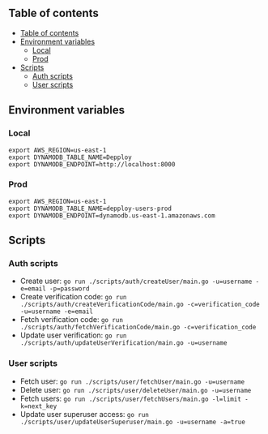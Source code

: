 ## Table of contents

- [Table of contents](#table-of-contents)
- [Environment variables](#environment-variables)
  - [Local](#local)
  - [Prod](#prod)
- [Scripts](#scripts)
  - [Auth scripts](#auth-scripts)
  - [User scripts](#user-scripts)

## Environment variables

### Local

```
export AWS_REGION=us-east-1
export DYNAMODB_TABLE_NAME=Depploy
export DYNAMODB_ENDPOINT=http://localhost:8000
```

### Prod

```
export AWS_REGION=us-east-1
export DYNAMODB_TABLE_NAME=depploy-users-prod
export DYNAMODB_ENDPOINT=dynamodb.us-east-1.amazonaws.com
```

## Scripts

### Auth scripts

- Create user: `go run ./scripts/auth/createUser/main.go -u=username -e=email -p=password`
- Create verification code: `go run ./scripts/auth/createVerificationCode/main.go -c=verification_code -u=username -e=email`
- Fetch verification code: `go run ./scripts/auth/fetchVerificationCode/main.go -c=verification_code`
- Update user verification: `go run ./scripts/auth/updateUserVerification/main.go -u=username`

### User scripts

- Fetch user: `go run ./scripts/user/fetchUser/main.go -u=username`
- Delete user: `go run ./scripts/user/deleteUser/main.go -u=username`
- Fetch users: `go run ./scripts/user/fetchUsers/main.go -l=limit -k=next_key`
- Update user superuser access: `go run ./scripts/user/updateUserSuperuser/main.go -u=username -a=true`
